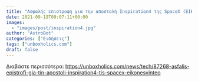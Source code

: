 ```yaml
---
title: "Ασφαλής επιστροφή για την αποστολή Inspiration4 της SpaceX (ΕΙΚΟΝΕΣ+ΒΙΝΤΕΟ)"
date: 2021-09-19T09:07:11+00:00
images:
  - "images/post/inspiration4.jpg"
author: "AstroBot"
categories: ["Ειδήσεις"]
tags: ["unboxholics.com"]
draft: false
---
```




Διαβάστε περισσότερα: https://unboxholics.com/news/tech/87268-asfalis-epistrofi-gia-tin-apostoli-inspiration4-tis-spacex-eikonesvinteo
